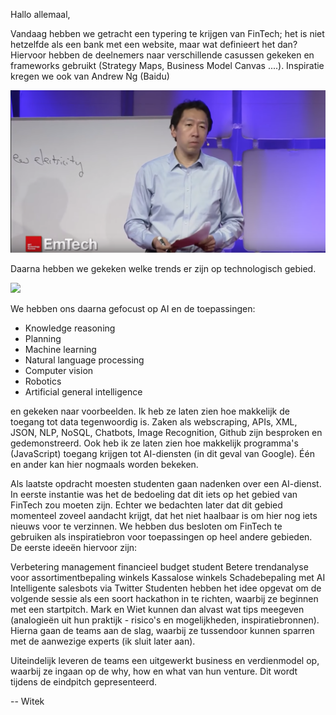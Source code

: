 Hallo allemaal,

Vandaag hebben we getracht een typering te krijgen van FinTech; het is niet hetzelfde als een bank met een website, maar wat definieert het dan? Hiervoor hebben de deelnemers naar verschillende casussen gekeken en frameworks gebruikt (Strategy Maps, Business Model Canvas ....). Inspiratie kregen we ook van Andrew Ng (Baidu)


[![](https://github.com/hanbedrijfskunde/dbi/blob/master/Screenshot%202018-12-11%20at%2009.23.34.png?raw=true)](https://youtu.be/NKpuX_yzdYs)

Daarna hebben we gekeken welke trends er zijn op technologisch gebied.

![](https://thumbor.forbes.com/thumbor/960x0/https%3A%2F%2Fblogs-images.forbes.com%2Fgilpress%2Ffiles%2F2017%2F04%2FForrester_digitalPredator.jpg)


We hebben ons daarna gefocust op AI en de toepassingen:

- Knowledge reasoning
- Planning
- Machine learning
- Natural language processing
- Computer vision
- Robotics
- Artificial general intelligence

en gekeken naar voorbeelden. Ik heb ze laten zien hoe makkelijk de toegang tot data tegenwoordig is. Zaken als webscraping, APIs, XML, JSON, NLP, NoSQL, Chatbots, Image Recognition, Github zijn besproken en gedemonstreerd. Ook heb ik ze laten zien hoe makkelijk programma's (JavaScript) toegang krijgen tot AI-diensten (in dit geval van Google). Één en ander kan hier nogmaals worden bekeken.

Als laatste opdracht moesten studenten gaan nadenken over een AI-dienst. In eerste instantie was het de bedoeling dat dit iets op het gebied van FinTech zou moeten zijn. Echter we bedachten later dat dit gebied momenteel zoveel aandacht krijgt, dat het niet haalbaar is om hier nog iets nieuws voor te verzinnen. We hebben dus besloten om FinTech te gebruiken als inspiratiebron voor toepassingen op heel andere gebieden. De eerste ideeën hiervoor zijn:

Verbetering management financieel budget student
Betere trendanalyse voor assortimentbepaling winkels
Kassalose winkels
Schadebepaling met AI
Intelligente salesbots via Twitter
Studenten hebben het idee opgevat om de volgende sessie als een soort hackathon in te richten, waarbij ze beginnen met een startpitch. Mark en Wiet kunnen dan alvast wat tips meegeven (analogieën uit hun praktijk - risico's en mogelijkheden, inspiratiebronnen). Hierna gaan de teams aan de slag, waarbij ze tussendoor kunnen sparren met de aanwezige experts (ik sluit later aan).

Uiteindelijk leveren de teams een uitgewerkt business en verdienmodel op, waarbij ze ingaan op de why, how en what van hun venture. Dit wordt tijdens de eindpitch gepresenteerd.

-- Witek

